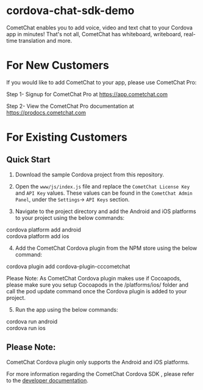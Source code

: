 # cordova-chat-sdk-demo
CometChat enables you to add voice, video and text chat to your Cordova app in minutes! That's not all, CometChat has whiteboard, writeboard, real-time translation and more.

# For New Customers
If you would like to add CometChat to your app, please use CometChat Pro:

Step 1- Signup for CometChat Pro at https://app.cometchat.com

Step 2- View the CometChat Pro documentation at https://prodocs.cometchat.com

# For Existing Customers

## Quick Start

1. Download the sample Cordova project from this repository.
2. Open the `www/js/index.js` file and replace the `CometChat License Key` and `API Key` values. These values can be found in the `CometChat Admin Panel`, under the `Settings`-> `API Keys` section.

3. Navigate to the project directory and add the Android and iOS platforms to your project using the below commands:

cordova platform add android</br>
cordova platform add ios

4. Add the CometChat Cordova plugin from the NPM store using the below command:

cordova plugin add cordova-plugin-cccometchat

Please Note: As CometChat Cordova plugin makes use if Cocoapods, please make sure you setup Cocoapods in the /platforms/ios/ folder and call the pod update command once the Cordova plugin is added to your project.

5. Run the app using the below commands:

cordova run android</br>
cordova run ios

## Please Note:

CometChat Cordova plugin only supports the Android and iOS platforms.


For more information regarding the CometChat Cordova SDK , please refer to the [developer documentation](https://developer.cometchat.com/docs/cordova-quick-start).

